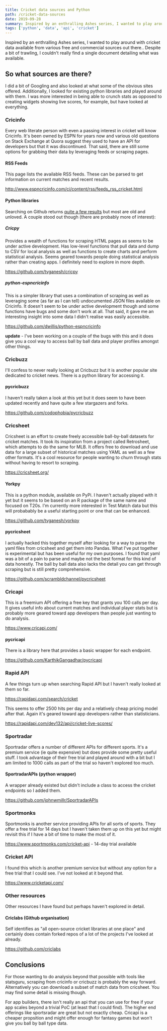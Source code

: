 ```yaml
---
title: Cricket data sources and Python
path: /cricket-data-sources
date: 2019-09-28
summary: Inspired by an enthralling Ashes series, I wanted to play around with cricket data available from various free and commercial sources out there.. Despite a bit of trawling, I couldn't really find a single document detailing what was available. I've tried to make a start.
tags: ['python', 'data', 'api', 'cricket']
---
```


Inspired by an enthralling Ashes series, I wanted to play around with cricket data available from various free and commercial sources out there.. Despite a bit of trawling, I couldn't really find a single document detailing what was available. 
 
## So what sources are there? 
 
I did a bit of Googling and also looked at what some of the obvious sites offered. Additionally, I looked for existing python libraries and played around with them. I was more interested in being able to crunch stats as opposed to creating widgets showing live scores, for example, but have looked at everything.
 
### Cricinfo
 
Every web literate person with even a passing interest in cricket will know Cricinfo. It's been owned by ESPN for years now and various old questions on Stack Exchange at Quora suggest they used to have an API for developers but that it was discontinued. That said, there are still some options for grabbing their data by leveraging feeds or scraping pages. 
 
#### RSS Feeds
 
This page lists the available RSS feeds. These can be parsed to get information on current matches and recent results.   
 
<http://www.espncricinfo.com/ci/content/rss/feeds_rss_cricket.html>
 
#### Python libraries
 
Searching on Github returns [quite a few results](https://github.com/search?l=Python&q=cricinfo&type=Repositories) but most are old and unloved. A couple stood out though (there are probably more of interest):
 
##### Cricpy
 
Provides a wealth of functions for scraping HTML pages as seems to be under active development. Has low-level functions that pull data and dump to CSV for local analysis as well as functions to create charts and perform statistical analysis. Seems geared towards people doing statistical analysis rather than creating apps. I definitely need to explore in more depth.
 
<https://github.com/tvganesh/cricpy>
 
##### python-espncricinfo
 
This is a simpler library that uses a combination of scraping as well as leveraging some (as far as I can tell) undocumented JSON files available on Cricinfo. It doesn't seem to be under active development though and some functions have bugs and some don't work at all. That said, it gave me an interesting insight into some data I didn't realise was easily accessible. 
 
<https://github.com/dwillis/python-espncricinfo>

**update** - I've been working on a couple of the bugs with this and it does give you a cool way to access ball by ball data and player profiles amongst other things.
 
### Cricbuzz
 
I'll confess to never really looking at Cricbuzz but it is another popular site dedicated to cricket news. There is a python library for accessing it.
 
#### pycricbuzz
 
I haven't really taken a look at this yet but it does seem to have been updated recently and have quite a few stargazers and forks.
 
<https://github.com/codophobia/pycricbuzz>
 
### Cricsheet

Cricsheet is an effort to create freely accessible ball-by-ball datasets for cricket matches. It took its inspiration from a project called Retrosheet, which attempts to do the same for MLB. It offers free to download and use data for a large subset of historical matches using YAML as well as a few other formats. It's a cool resource for people wanting to churn through stats without having to resort to scraping. 

<https://cricsheet.org/>

#### Yorkpy

This is a python module, available on PyPi. I haven't actually played with it yet but it seems to be based on an R package of the same name and focused on T20s. I'm currently more interested in Test Match data but this will probabably be a useful starting point or one that can be enhanced.

<https://github.com/tvganesh/yorkpy>

#### pycricsheet

I actually hacked this together myself after looking for a way to parse the yaml files from cricsheet and get them into Pandas. What I've put together is experimental but has been useful for my own purposes. I found that yaml was a bit of a pain to parse and maybe not the best format for this kind of data honestly. The ball by ball data also lacks the detail you can get through scraping but is still pretty comprehensive.

<https://github.com/scrambldchannel/pycricsheet>

### Cricapi
 
This is a freemium API offering a free key that grants you 100 calls per day. It gives useful info about current matches and individual player stats but is probably more geared toward app developers than people just wanting to do analysis.
 
<https://www.cricapi.com/>
 
#### pycricapi
 
There is a library here that provides a basic wrapper for each endpoint.
 
<https://github.com/KarthikGangadhar/pycricapi>
 
### Rapid API
 
A few things turn up when searching Rapid API but I haven't really looked at them so far.
 
<https://rapidapi.com/search/cricket>
 
This seems to offer 2500 hits per day and a relatively cheap pricing model after that. Again it's geared toward app developers rather than statisticians. 
 
<https://rapidapi.com/dev132/api/cricket-live-scores/>
 
### Sportradar
 
Sportradar offers a number of different APIs for different sports. It's a premium service (ie quite expensive) but does provide some pretty useful stuff. I took advantage of their free trial and played around with a bit but I am limited to 1000 calls as part of the trial so haven't explored too much.
 
#### SportradarAPIs (python wrapper)
 
A wrapper already existed but didn't include a class to access the cricket endpoints so I added them. 
 
<https://github.com/johnwmillr/SportradarAPIs>
 
### Sportmonks
 
Sportmonks is another service providing APIs for all sorts of sports. They offer a free trial for 14 days but I haven't taken them up on this yet but might revisit this if I have a bit of time to make the most of it.
 
<https://www.sportmonks.com/cricket-api> - 14-day trial available
 
### Cricket API
 
I found this which is another premium service but without any option for a free trial that I could see. I've not looked at it beyond that.
 
<https://www.cricketapi.com/>

### Other resources

Other resources I have found but perhaps haven't explored in detail.

#### Criclabs (Github organisation)

Self identifies as "all open-source cricket libraries at one place" and certainly does contain forked repos of a lot of the projects I've looked at already.

<https://github.com/criclabs>

## Conclusions

For those wanting to do analysis beyond that possible with tools like statsguru, scraping from cricinfo or cricbuzz is probably the way forward. Alternatively you can download a subset of match data from cricsheet. You may find some detail is missing though. 

For app builders, there isn't really an api that you can use for free if your app scales beyond a trivial PoC (at least that I could find). The higher end offerings like sportsradar are great but not exactly cheap. Cricapi is a cheaper propsition and might offer enough for fantasy games but won't give you ball by ball type data.